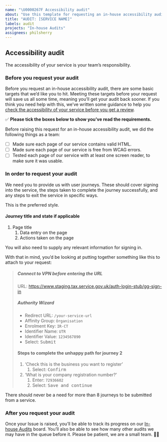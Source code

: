 ```yaml
---
name: "\U0000267F Accessibility audit"
about: "Use this template for requesting an in-house accessibility audit."
title: "AUDIT: [SERVICE NAME]"
labels: audit
projects: "In-house Audits"
assignees: philsherry
---
```

<!-- DROP YOUR USER JOURNEY FILES INTO THIS WINDOW -->
## Accessibility audit

The accessibility of your service is your team’s responsibility.

### Before you request your audit

Before you request an in-house accessibility audit, there are some basic targets that we’d like you to hit. Meeting these targets before your request will save us all some time, meaning you’ll get your audit back sooner. If you think you need help with this, we’ve written some guidance to help you [check the accessibility of your service before you get a review](https://github.com/hmrc/accessibility/blob/master/docs/check-your-services-accessibility-before-you-get-a-review.md).

✅ **Please tick the boxes below to show you’ve read the requirements.**

Before raising this request for an in-house accessibility audit, we did the following things as a team:

- [ ] Made sure each page of our service contains valid HTML.
- [ ] Made sure each page of our service is free from WCAG errors.
- [ ] Tested each page of our service with at least one screen reader, to make sure it was usable.

### In order to request your audit

We need you to provide us with user journeys. These should cover signing into the service, the steps taken to complete the journey successfully, and any steps to exit the service in specific ways.

This is the preferred style.

#### Journey title and state if applicable

1. Page title
    1. Data entry on the page
    1. Actions taken on the page

You will also need to supply any relevant information for signing in.

With that in mind, you’d be looking at putting together something like this to attach to your request:

> ##### Connect to VPN before entering the URL
>
> URL: <https://www.staging.tax.service.gov.uk/auth-login-stub/gg-sign-in>
>
> ##### Authority Wizard
>
> - Redirect URL: `/your-service-url`
> - Affinity Group: `Organisation`
> - Enrolment Key: `IR-CT`
> - Identifier Name: `UTR`
> - Identifier Value: `1234567890`
> - Select: <kbd>Submit</kbd>
>
> #### Steps to complete the unhappy path for journey 2
>
> 1. ‘Check this is the business you want to register’
>     1. Select: <kbd>Confirm</kbd>
> 2. ‘What is your company registration number?’
>     1. Enter: `72936602`
>     2. Select: <kbd>Save and continue</kbd>

There should never be a need for more than 8 journeys to be submitted from a service.

### After you request your audit

Once your Issue is raised, you’ll be able to track its progress on our [In-house Audits](https://github.com/hmrc/accessibility/projects/1) board. You’ll also be able to see how many other audits we may have in the queue before it. Please be patient, we are a small team. 🤖🤖

<!-- DROP YOUR USER JOURNEY FILES HERE IF YOU HAVEN'T ALREADY -->
